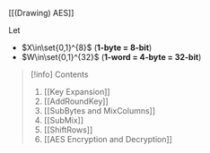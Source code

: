 
[[(Drawing) AES]]

Let
- $X\in\set{0,1}^{8}$ (**1-byte = 8-bit**)
- $W\in\set{0,1}^{32}$ (**1-word = 4-byte = 32-bit**)

> [!info] Contents
> 1. [[Key Expansion]]
> 2. [[AddRoundKey]]
> 3. [[SubBytes and MixColumns]]
> 4. [[SubMix]]
> 5. [[ShiftRows]]
> 6. [[AES Encryption and Decryption]]


